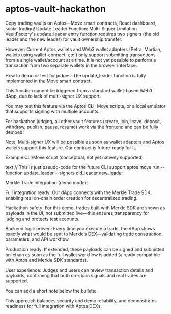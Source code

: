 # aptos-vault-hackathon
Copy trading vaults on Aptos—Move smart contracts, React dashboard, social trading!
Update Leader Function: Multi-Signer Limitation
VaultFactory's update_leader entry function requires two signers (the old leader and the new leader) for vault ownership transfer.

However:
Current Aptos wallets and Web3 wallet adapters (Petra, Martian, wallets using wallet-connect, etc.) only support submitting transactions from a single wallet/account at a time. It is not yet possible to perform a transaction from two separate wallets in the browser interface.

How to demo or test for judges:
The update_leader function is fully implemented in the Move smart contract.

This function cannot be triggered from a standard wallet-based Web3 dApp, due to lack of multi-signer UX support.

You may test this feature via the Aptos CLI, Move scripts, or a local emulator that supports signing with multiple accounts.

For hackathon judging, all other vault features (create, join, leave, deposit, withdraw, publish, pause, resume) work via the frontend and can be fully demoed!

Note:
Multi-signer UX will be possible as soon as wallet adapters and Aptos wallets support this feature. Our contract is future-ready for it.

Example CLI/Move script (conceptual, not yet natively supported):

text
// This is just pseudo-code for the future CLI support
aptos move run --function update_leader --signers old_leader,new_leader

 Merkle Trade integration (demo mode):

Full integration ready:
Our dApp connects with the Merkle Trade SDK, enabling real on-chain order creation for decentralized trading.

Hackathon safety:
For this demo, trades built with Merkle SDK are shown as payloads in the UI, not submitted live—this ensures transparency for judging and protects test accounts.

Backend logic proven:
Every time you execute a trade, the dApp shows exactly what would be sent to Merkle’s DEX—validating trade construction, parameters, and API workflow.

Production ready:
If extended, these payloads can be signed and submitted on-chain as soon as the full wallet workflow is added (already compatible with Aptos and Merkle SDK standards).

User experience:
Judges and users can review transaction details and payloads, confirming that both on-chain signals and real trades are supported.

You can add a short note below the bullets:

This approach balances security and demo reliability, and demonstrates readiness for full integration with Aptos DEXs.